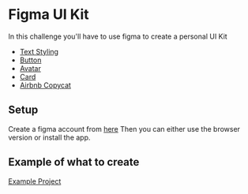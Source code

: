 # Figma UI Kit


In this challenge you'll have to use figma to create a personal UI Kit

- [Text Styling](./01-text.md)
- [Button](./02-button.md)
- [Avatar](./03-avatar.md)
- [Card](./04-card.md)
- [Airbnb Copycat](./05-airbnb-copycat.md)

## Setup

Create a figma account from [here](www.figma.com)
Then you can either use the browser version or install the app.


## Example of what to create

[Example Project](https://www.figma.com/file/cwnx4AZkgzVh0vQ2fKDxpB/UI-Kit-DEMO?node-id=0%3A1&t=2aMNQ52xma4FTr7L-1)
